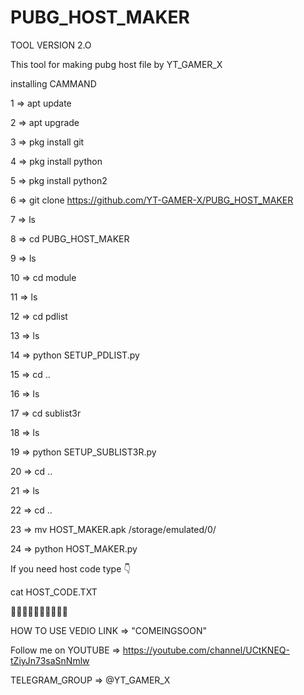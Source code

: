 # PUBG_HOST_MAKER

TOOL VERSION 2.O

This tool for making pubg host file by YT_GAMER_X

installing CAMMAND 

1 => apt update

2 => apt upgrade

3 => pkg install git

4 => pkg install python

5 => pkg install python2

6 => git clone https://github.com/YT-GAMER-X/PUBG_HOST_MAKER

7 => ls

8 => cd PUBG_HOST_MAKER

9 => ls

10 => cd module

11 => ls

12 => cd pdlist

13 => ls

14 => python SETUP_PDLIST.py

15 => cd ..

16 => ls

17 => cd sublist3r

18 => ls

19 => python SETUP_SUBLIST3R.py

20 => cd ..

21 => ls

22 => cd ..

23 => mv HOST_MAKER.apk /storage/emulated/0/

24 => python HOST_MAKER.py




If you need host code type 👇

cat HOST_CODE.TXT

💖💖💖💖💖💖💖💖💖💖

HOW TO USE VEDIO LINK => "COMEINGSOON"

Follow me on
YOUTUBE => https://youtube.com/channel/UCtKNEQ-tZiyJn73saSnNmlw

TELEGRAM_GROUP => @YT_GAMER_X
